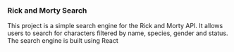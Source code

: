 ### Rick and Morty Search 
This project is a simple search engine for the Rick and Morty API. It allows users to search for characters filtered by name, species, gender and status. The search engine is built using React 